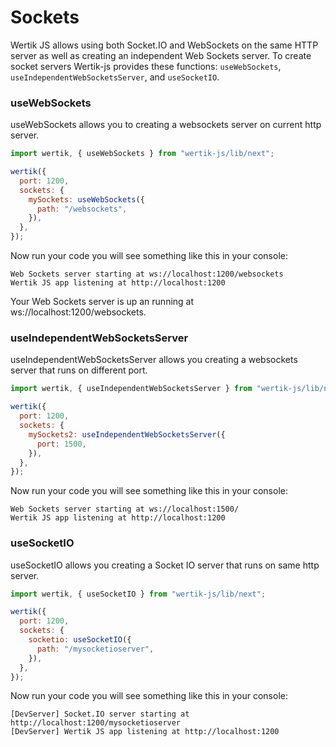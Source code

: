 # Sockets

Wertik JS allows using both Socket.IO and WebSockets on the same HTTP server as well as creating an independent Web Sockets server. To create socket servers Wertik-js provides these functions: `useWebSockets`, `useIndependentWebSocketsServer`, and `useSocketIO`.

### useWebSockets

useWebSockets allows you to creating a websockets server on current http server.

```js
import wertik, { useWebSockets } from "wertik-js/lib/next";

wertik({
  port: 1200,
  sockets: {
    mySockets: useWebSockets({
      path: "/websockets",
    }),
  },
});
```

Now run your code you will see something like this in your console:

```log
Web Sockets server starting at ws://localhost:1200/websockets
Wertik JS app listening at http://localhost:1200
```

Your Web Sockets server is up an running at ws://localhost:1200/websockets.

### useIndependentWebSocketsServer

useIndependentWebSocketsServer allows you creating a websockets server that runs on different port.

```js
import wertik, { useIndependentWebSocketsServer } from "wertik-js/lib/next";

wertik({
  port: 1200,
  sockets: {
    mySockets2: useIndependentWebSocketsServer({
      port: 1500,
    }),
  },
});
```

Now run your code you will see something like this in your console:

```log
Web Sockets server starting at ws://localhost:1500/
Wertik JS app listening at http://localhost:1200
```

### useSocketIO

useSocketIO allows you creating a Socket IO server that runs on same http server.

```js
import wertik, { useSocketIO } from "wertik-js/lib/next";

wertik({
  port: 1200,
  sockets: {
    socketio: useSocketIO({
      path: "/mysocketioserver",
    }),
  },
});
```

Now run your code you will see something like this in your console:

```log
[DevServer] Socket.IO server starting at http://localhost:1200/mysocketioserver
[DevServer] Wertik JS app listening at http://localhost:1200
```
